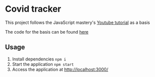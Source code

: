 # Covid tracker

This project follows the JavaScript mastery's [Youtube tutorial](https://www.youtube.com/watch?v=khJlrj3Y6Ls) as a basis

The code for the basis can be found [here](https://github.com/adrianhajdin/project_corona_tracker)

## Usage
1. Install dependencies ```npm i```
2. Start the application ```npm start```
3. Access the application at [http://localhost:3000/](http://localhost:3000/)